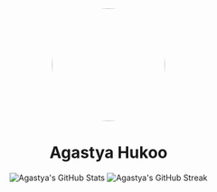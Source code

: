 <div align="center">
  <img src="https://avatars.githubusercontent.com/u/136306593?v=4" width="200" height="200" style="border-radius:50%">
  <h1>Agastya Hukoo</h1>
  
<div align="center">
  <img src="https://github-readme-stats.vercel.app/api?username=agastyahukoo&show_icons=true&theme=github_dark" alt="Agastya's GitHub Stats" />
  <img src="https://github-readme-streak-stats.herokuapp.com/?user=agastyahukoo&theme=dark" alt="Agastya's GitHub Streak" />
</div>
